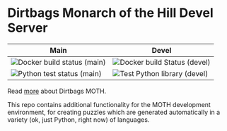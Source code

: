 Dirtbags Monarch of the Hill Devel Server
===============

| Main | Devel |
| ---- | ---- |
|![Docker build status (main)](https://github.com/dirtbags/moth-devel/workflows/Docker%20build/badge.svg?branch=main)|![Docker build Status (devel)](https://github.com/dirtbags/moth-devel/workflows/Docker%20build/badge.svg?branch=devel)|
|![Python test status (main)](https://github.com/dirtbags/moth-devel/workflows/Test%20and%20build%20Python%20library/badge.svg?branch=main)|![Test Python library (devel)](https://github.com/dirtbags/moth-devel/workflows/Test%20and%build%20Python%20library/badge.svg?branch=devel)|



Read [more](https://github.com/dirtbags/moth) about Dirtbags MOTH.

This repo contains additional functionality for the MOTH development environment, for creating puzzles which are generated automatically in a variety (ok, just Python, right now) of languages.
